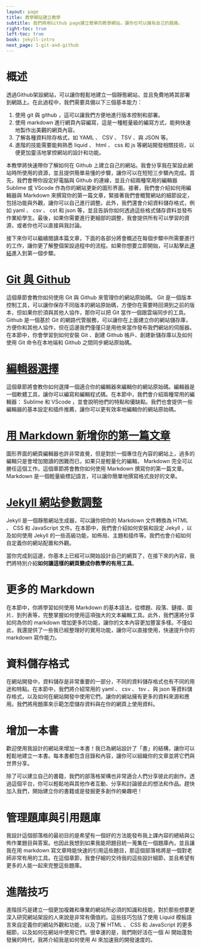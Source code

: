 ```yaml
---
layout: page
title: 教學網站建立教學
subtitle: 我們將用Github page建立簡單的教學網站，讓你也可以擁有自己的題庫。
right-toc: true
left-toc: true
book: jekyll-intro
next_page: 1-git-and-github
---
```


# 概述

透過Github架設網站，可以讓你輕鬆地建立一個靜態網站，並且免費地將其部署到網路上。在此過程中，我們需要具備以下三個基本能力：

1. 使用 git 與 github ，這可以讓我們方便地進行版本控制和部署。
2. 使用 markdown 進行網頁內容編寫，這是一種輕量級的編寫方式，能夠快速地製作出美觀的網頁內容。
3. 了解各種資料除存格式，如 YAML 、 CSV 、 TSV 、與 JSON 等。
3. 進階的技能需要能夠熟悉 liquid 、 html 、 css 和 js 等網站開發相關技術，以便更加靈活地掌控網站的設計和功能。

本教學將快速帶你了解如何在 Github 上建立自己的網站。我會分享我在架設此網站時所使用的資源，並且提供簡單易懂的步驟，讓你可以在短短三步驟內完成。首先，我們會帶你設定好電腦與 Github 的連線，並且介紹兩種常用的編輯器 Sublime 或 VScode 作為你的網站更新的圖形界面。接著，我們會介紹如何用編輯器與 Markdown 來撰寫你的第一篇文章，緊接著我們會概覽網站的細節設定，包括功能與外觀，讓你可以自己進行調整。此外，我們還會介紹資料儲存格式，例如 yaml 、 csv 、 cst 和 json 等，並且告訴你如何透過這些格式儲存資料並發布作業給學生。最後，如果你需要進行更細部的調整，我會提供所有可以學習的資源，或者你也可以直接與我討論。

接下來你可以繼續閱讀本篇文章，下面的各部分將會概述在每個步驟中所需要進行的工作，讓你更了解整個架設過程中的流程。如果你想要立即開始，可以點擊此[連結](1-git-and-github)進入到第一個步驟。

# [Git 與 Github](1-git-and-github)

這個章節會教你如何使用 Git 與 Github 來管理你的網站原始碼。 Git 是一個版本控制工具，可以讓你保存不同版本的網站原始碼，方便你在需要時回溯到之前的版本，但如果你於須與其他人協作，那你可以把 Git 當作一個跟雲端同步的工具。 Github 是一個基於 Git 的網路代管服務，可以讓你在上面建立你的網站儲存庫，方便你和其他人協作，但在這邊我們僅僅只是用他來當作發布我們網站的伺服器。在本節中，你會學習到如何安裝 Git 、創建 Github 帳戶、創建新儲存庫以及如何使用 Git 命令在本地端和 Github 之間同步網站原始碼。

# [編輯器選擇](2-choice-of-ide)

這個章節將會教你如何選擇一個適合你的編輯器來編輯你的網站原始碼。編輯器是一個軟體工具，讓你可以編寫和編輯程式碼。在本節中，我們會介紹兩種常用的編輯器： Sublime 和 VScode ，並會說明他們的特點和優缺點。我們也會提供一些編輯器的基本設定和插件推薦，讓你可以更有效率地編輯你的網站原始碼。

# [用 Markdown 新增你的第一篇文章](3-the-first-post)

圖形界面的網頁編輯器也許非常直覺，但是對於一個專住在內容的網站上，過多的編輯只是會增加閱讀的困難而已，如果只是輕量化的編輯， Markdown 完全可以勝任這個工作。這個章節將會教你如何使用 Markdown 撰寫你的第一篇文章。 Markdown 是一個輕量級標記語言，可以讓你簡單地撰寫格式良好的文章。

# [Jekyll 網站參數調整](4-jekyll-config.md)

Jekyll 是一個靜態網站生成器，可以讓你把你的 Markdown 文件轉換為 HTML 、 CSS 和 JavaScript 文件。在本節中，我們會介紹如何安裝和設定 Jekyll ，以及如何使用 Jekyll 的一些高級功能，如佈局、主題和插件等。我們也會介紹如何自定義你的網站配置和外觀。

當你完成到這邊，你基本上已經可以開始設計自己的網頁了，在接下來的內容，我們將特別介紹**如何讓這樣的網頁變成你教學的有用工具**。

# 更多的 Markdown

在本節中，你將學習如何使用 Markdown 的基本語法，從標題、段落、鏈接、圖片、到列表等，完整掌握如何使用這項強大的文本編輯工具。此外，我們還將分享如何為你的 markdown 增加更多的功能，讓你的文本內容更加豐富多樣。不僅如此，我還提供了一些我已經整理好的實用功能，讓你可以直接使用，快速提升你的 markdown 寫作能力。

# 資料儲存格式

在網站開發中，資料儲存是非常重要的一部分，不同的資料儲存格式也有不同的用途和特點。在本節中，我們將介紹常用的 yaml 、 csv 、 tsv 、與 json 等資料儲存格式，以及如何在網站開發中使用它們，讓你的網站擁有更多的資料來源和應用。我們將用題庫來示範怎麼儲存資料與在你的網頁上使用資料。

# 增加一本書

歡迎使用我設計的網站來增加一本書！我已為網站設計了「書」的結構，讓你可以輕鬆地建立一本書。每本書都包含目錄和內容，讓你可以組織你的文章並將它們與世界分享。

除了可以建立自己的書籍，我們的部落格架構也非常適合人們分享彼此的創作。透過這個平台，你可以輕鬆地與其他作者互動、分享和討論彼此的想法和作品。趕快加入我們，開始建立你的書籍或是發掘更多創作的樂趣吧！

# 管理題庫與引用題庫

我設計這個部落格的最初目的是希望有一個好的方法能發布我上課內容的總結與公佈作業題目與答案。也因此我想到如果我能把題目統一蒐集在一個題庫內，並且讓我在用 markdown 寫文章時能快速的引用這些題目，那這個部落格將是一個對老師非常有用的工具。在這個章節，我會仔細的交待我的這些設計細節，並且希望有更多的人能一起來完整這些題庫。

# 進階技巧

進階技巧是建立一個更加複雜和專業的網站所必須的知識和技能，對於那些想要更深入研究網站架設的人來說是非常有價值的。這些技巧包括了使用 Liquid 模板語言來自定義你的網站外觀和功能，以及了解 HTML 、 CSS 和 JavaScript 的更多細節，以及如何在網站中使用它們。很幸運的是，我們剛好活在一個 AI 開始蓬勃發展的時代，我將介紹我是如何使用 AI 來加速我的開發速度的。